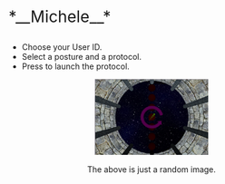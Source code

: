 
<p style="font-size:200%" style="text-align:center" >
*__Michele__*
</p>

- Choose your User ID.
- Select a posture and a protocol.
- Press <Next> to launch the protocol.

<p style="text-align:center" >
<img src="./Capture.png"width=200  />
</p>

<p style="text-align:center" >
The above is just a random image.
</p>
